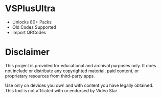 # VSPlusUltra

- Unlocks 80+ Packs
- Old Codes Supported
- Import QRCodes

# Disclaimer

This project is provided for educational and archival purposes only. It does not include or distribute any copyrighted material, paid content, or proprietary resources from third-party apps.

Use only on devices you own and with content you have legally obtained.
This tool is not affiliated with or endorsed by Video Star
